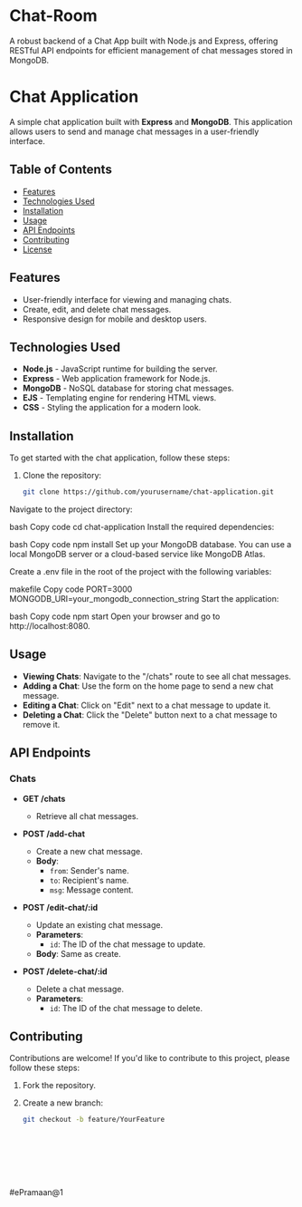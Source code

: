 # Chat-Room
A robust backend of a Chat App built with Node.js and Express, offering RESTful API endpoints for efficient management of chat messages stored in MongoDB.
# Chat Application

A simple chat application built with **Express** and **MongoDB**. This application allows users to send and manage chat messages in a user-friendly interface.

## Table of Contents

- [Features](#features)
- [Technologies Used](#technologies-used)
- [Installation](#installation)
- [Usage](#usage)
- [API Endpoints](#api-endpoints)
- [Contributing](#contributing)
- [License](#license)

## Features

- User-friendly interface for viewing and managing chats.
- Create, edit, and delete chat messages.
- Responsive design for mobile and desktop users.

## Technologies Used

- **Node.js** - JavaScript runtime for building the server.
- **Express** - Web application framework for Node.js.
- **MongoDB** - NoSQL database for storing chat messages.
- **EJS** - Templating engine for rendering HTML views.
- **CSS** - Styling the application for a modern look.

## Installation

To get started with the chat application, follow these steps:

1. Clone the repository:

   ```bash
   git clone https://github.com/yourusername/chat-application.git
Navigate to the project directory:

bash
Copy code
cd chat-application
Install the required dependencies:

bash
Copy code
npm install
Set up your MongoDB database. You can use a local MongoDB server or a cloud-based service like MongoDB Atlas.

Create a .env file in the root of the project with the following variables:

makefile
Copy code
PORT=3000
MONGODB_URI=your_mongodb_connection_string
Start the application:

bash
Copy code
npm start
Open your browser and go to http://localhost:8080.
## Usage

- **Viewing Chats**: Navigate to the "/chats" route to see all chat messages.
- **Adding a Chat**: Use the form on the home page to send a new chat message.
- **Editing a Chat**: Click on "Edit" next to a chat message to update it.
- **Deleting a Chat**: Click the "Delete" button next to a chat message to remove it.

## API Endpoints

### Chats

- **GET /chats**
  - Retrieve all chat messages.

- **POST /add-chat**
  - Create a new chat message.
  - **Body**:
    - `from`: Sender's name.
    - `to`: Recipient's name.
    - `msg`: Message content.

- **POST /edit-chat/:id**
  - Update an existing chat message.
  - **Parameters**:
    - `id`: The ID of the chat message to update.
  - **Body**: Same as create.

- **POST /delete-chat/:id**
  - Delete a chat message.
  - **Parameters**:
    - `id`: The ID of the chat message to delete.

## Contributing

Contributions are welcome! If you'd like to contribute to this project, please follow these steps:

1. Fork the repository.
2. Create a new branch:

   ```bash
   git checkout -b feature/YourFeature









#ePramaan@1
